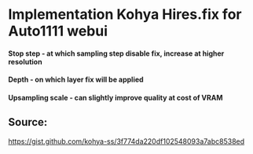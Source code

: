 # Implementation Kohya Hires.fix for Auto1111 webui

#### Stop step - at which sampling step disable fix, increase at higher resolution
#### Depth - on which layer fix will be applied
#### Upsampling scale - can slightly improve quality at cost of VRAM

## Source:
https://gist.github.com/kohya-ss/3f774da220df102548093a7abc8538ed